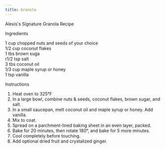```yaml
---
title: Granola
---
```

Alexis's Signature Granola Recipe<br>

Ingredients

1 cup chopped nuts and seeds of your choice\
1/2 cup coconut flakes\
1 tbs brown suga\
r1/2 tsp salt\
3 tbs coconut oil\
1/3 cup maple syrup or honey\
1 tsp vanilla


Instructions

1. Heat oven to 325°F
2. In a large bowl, combine nuts & seeds, coconut flakes, brown sugar, and salt.
3. In a small saucepan, melt coconut oil and maple syrup or honey. Add vanilla.
4. Mix to coat.
5. Spread on a parchment-lined baking sheet in an even layer, packed.
6. Bake for 20 minutes, then rotate 180°, and bake for 5 more minutes.
7. Cool completely before touching.
8. Add optional dried fruit and crystalized ginger.
